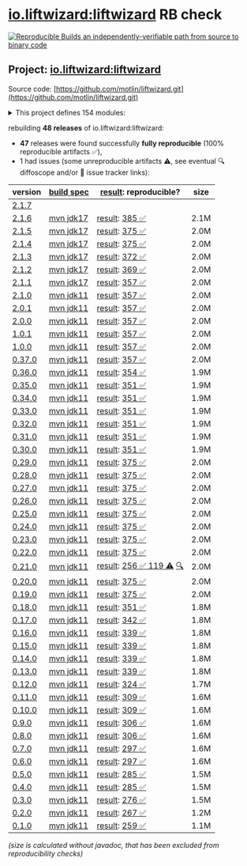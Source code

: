 [io.liftwizard:liftwizard](https://central.sonatype.com/artifact/io.liftwizard/liftwizard/versions) RB check
=======

[![Reproducible Builds](https://reproducible-builds.org/images/logos/rb.svg) an independently-verifiable path from source to binary code](https://reproducible-builds.org/)

## Project: [io.liftwizard:liftwizard](https://central.sonatype.com/artifact/io.liftwizard/liftwizard/versions)

Source code: [https://github.com/motlin/liftwizard.git](https://github.com/motlin/liftwizard.git)

<details><summary>This project defines 154 modules:</summary>

* [io.liftwizard:docs](https://central.sonatype.com/artifact/io.liftwizard/docs/2.1.6)
* [io.liftwizard:liftwizard](https://central.sonatype.com/artifact/io.liftwizard/liftwizard/2.1.6)
* [io.liftwizard:liftwizard-ansi-color-strip](https://central.sonatype.com/artifact/io.liftwizard/liftwizard-ansi-color-strip/2.1.6)
* [io.liftwizard:liftwizard-application](https://central.sonatype.com/artifact/io.liftwizard/liftwizard-application/2.1.6)
* [io.liftwizard:liftwizard-auth](https://central.sonatype.com/artifact/io.liftwizard/liftwizard-auth/2.1.6)
* [io.liftwizard:liftwizard-bom](https://central.sonatype.com/artifact/io.liftwizard/liftwizard-bom/2.1.6)
* [io.liftwizard:liftwizard-bundle](https://central.sonatype.com/artifact/io.liftwizard/liftwizard-bundle/2.1.6)
* [io.liftwizard:liftwizard-bundle-auth-filter](https://central.sonatype.com/artifact/io.liftwizard/liftwizard-bundle-auth-filter/2.1.6)
* [io.liftwizard:liftwizard-bundle-clock](https://central.sonatype.com/artifact/io.liftwizard/liftwizard-bundle-clock/2.1.6)
* [io.liftwizard:liftwizard-bundle-connection-manager](https://central.sonatype.com/artifact/io.liftwizard/liftwizard-bundle-connection-manager/2.1.6)
* [io.liftwizard:liftwizard-bundle-connection-manager-holder](https://central.sonatype.com/artifact/io.liftwizard/liftwizard-bundle-connection-manager-holder/2.1.6)
* [io.liftwizard:liftwizard-bundle-cors](https://central.sonatype.com/artifact/io.liftwizard/liftwizard-bundle-cors/2.1.6)
* [io.liftwizard:liftwizard-bundle-ddl-executor](https://central.sonatype.com/artifact/io.liftwizard/liftwizard-bundle-ddl-executor/2.1.6)
* [io.liftwizard:liftwizard-bundle-dynamic-bundles](https://central.sonatype.com/artifact/io.liftwizard/liftwizard-bundle-dynamic-bundles/2.1.6)
* [io.liftwizard:liftwizard-bundle-environment-config](https://central.sonatype.com/artifact/io.liftwizard/liftwizard-bundle-environment-config/2.1.6)
* [io.liftwizard:liftwizard-bundle-graphql](https://central.sonatype.com/artifact/io.liftwizard/liftwizard-bundle-graphql/2.1.6)
* [io.liftwizard:liftwizard-bundle-h2](https://central.sonatype.com/artifact/io.liftwizard/liftwizard-bundle-h2/2.1.6)
* [io.liftwizard:liftwizard-bundle-healthcheck-common-pool](https://central.sonatype.com/artifact/io.liftwizard/liftwizard-bundle-healthcheck-common-pool/2.1.6)
* [io.liftwizard:liftwizard-bundle-liquibase-migration](https://central.sonatype.com/artifact/io.liftwizard/liftwizard-bundle-liquibase-migration/2.1.6)
* [io.liftwizard:liftwizard-bundle-logging-config](https://central.sonatype.com/artifact/io.liftwizard/liftwizard-bundle-logging-config/2.1.6)
* [io.liftwizard:liftwizard-bundle-logging-http](https://central.sonatype.com/artifact/io.liftwizard/liftwizard-bundle-logging-http/2.1.6)
* [io.liftwizard:liftwizard-bundle-logging-uncaught-exception-handler](https://central.sonatype.com/artifact/io.liftwizard/liftwizard-bundle-logging-uncaught-exception-handler/2.1.6)
* [io.liftwizard:liftwizard-bundle-named-data-source](https://central.sonatype.com/artifact/io.liftwizard/liftwizard-bundle-named-data-source/2.1.6)
* [io.liftwizard:liftwizard-bundle-object-mapper](https://central.sonatype.com/artifact/io.liftwizard/liftwizard-bundle-object-mapper/2.1.6)
* [io.liftwizard:liftwizard-bundle-prioritized-api](https://central.sonatype.com/artifact/io.liftwizard/liftwizard-bundle-prioritized-api/2.1.6)
* [io.liftwizard:liftwizard-bundle-reladomo](https://central.sonatype.com/artifact/io.liftwizard/liftwizard-bundle-reladomo/2.1.6)
* [io.liftwizard:liftwizard-bundle-spa-redirect-filter](https://central.sonatype.com/artifact/io.liftwizard/liftwizard-bundle-spa-redirect-filter/2.1.6)
* [io.liftwizard:liftwizard-bundle-system-properties](https://central.sonatype.com/artifact/io.liftwizard/liftwizard-bundle-system-properties/2.1.6)
* [io.liftwizard:liftwizard-bundle-uuid](https://central.sonatype.com/artifact/io.liftwizard/liftwizard-bundle-uuid/2.1.6)
* [io.liftwizard:liftwizard-clock](https://central.sonatype.com/artifact/io.liftwizard/liftwizard-clock/2.1.6)
* [io.liftwizard:liftwizard-clock-incrementing](https://central.sonatype.com/artifact/io.liftwizard/liftwizard-clock-incrementing/2.1.6)
* [io.liftwizard:liftwizard-config](https://central.sonatype.com/artifact/io.liftwizard/liftwizard-config/2.1.6)
* [io.liftwizard:liftwizard-config-auth-filter](https://central.sonatype.com/artifact/io.liftwizard/liftwizard-config-auth-filter/2.1.6)
* [io.liftwizard:liftwizard-config-auth-filter-firebase](https://central.sonatype.com/artifact/io.liftwizard/liftwizard-config-auth-filter-firebase/2.1.6)
* [io.liftwizard:liftwizard-config-auth-filter-header](https://central.sonatype.com/artifact/io.liftwizard/liftwizard-config-auth-filter-header/2.1.6)
* [io.liftwizard:liftwizard-config-auth-filter-impersonation](https://central.sonatype.com/artifact/io.liftwizard/liftwizard-config-auth-filter-impersonation/2.1.6)
* [io.liftwizard:liftwizard-config-clock](https://central.sonatype.com/artifact/io.liftwizard/liftwizard-config-clock/2.1.6)
* [io.liftwizard:liftwizard-config-clock-fixed](https://central.sonatype.com/artifact/io.liftwizard/liftwizard-config-clock-fixed/2.1.6)
* [io.liftwizard:liftwizard-config-clock-incrementing](https://central.sonatype.com/artifact/io.liftwizard/liftwizard-config-clock-incrementing/2.1.6)
* [io.liftwizard:liftwizard-config-clock-system](https://central.sonatype.com/artifact/io.liftwizard/liftwizard-config-clock-system/2.1.6)
* [io.liftwizard:liftwizard-config-connection-manager](https://central.sonatype.com/artifact/io.liftwizard/liftwizard-config-connection-manager/2.1.6)
* [io.liftwizard:liftwizard-config-cors](https://central.sonatype.com/artifact/io.liftwizard/liftwizard-config-cors/2.1.6)
* [io.liftwizard:liftwizard-config-data-source](https://central.sonatype.com/artifact/io.liftwizard/liftwizard-config-data-source/2.1.6)
* [io.liftwizard:liftwizard-config-ddl-executor](https://central.sonatype.com/artifact/io.liftwizard/liftwizard-config-ddl-executor/2.1.6)
* [io.liftwizard:liftwizard-config-enabled](https://central.sonatype.com/artifact/io.liftwizard/liftwizard-config-enabled/2.1.6)
* [io.liftwizard:liftwizard-config-executor-service](https://central.sonatype.com/artifact/io.liftwizard/liftwizard-config-executor-service/2.1.6)
* [io.liftwizard:liftwizard-config-graphql](https://central.sonatype.com/artifact/io.liftwizard/liftwizard-config-graphql/2.1.6)
* [io.liftwizard:liftwizard-config-h2](https://central.sonatype.com/artifact/io.liftwizard/liftwizard-config-h2/2.1.6)
* [io.liftwizard:liftwizard-config-healthcheck-common-pool](https://central.sonatype.com/artifact/io.liftwizard/liftwizard-config-healthcheck-common-pool/2.1.6)
* [io.liftwizard:liftwizard-config-liquibase-migration](https://central.sonatype.com/artifact/io.liftwizard/liftwizard-config-liquibase-migration/2.1.6)
* [io.liftwizard:liftwizard-config-logging-buffered](https://central.sonatype.com/artifact/io.liftwizard/liftwizard-config-logging-buffered/2.1.6)
* [io.liftwizard:liftwizard-config-logging-config](https://central.sonatype.com/artifact/io.liftwizard/liftwizard-config-logging-config/2.1.6)
* [io.liftwizard:liftwizard-config-logging-filter-janino](https://central.sonatype.com/artifact/io.liftwizard/liftwizard-config-logging-filter-janino/2.1.6)
* [io.liftwizard:liftwizard-config-logging-filter-requesturl](https://central.sonatype.com/artifact/io.liftwizard/liftwizard-config-logging-filter-requesturl/2.1.6)
* [io.liftwizard:liftwizard-config-logging-http](https://central.sonatype.com/artifact/io.liftwizard/liftwizard-config-logging-http/2.1.6)
* [io.liftwizard:liftwizard-config-logging-logstash](https://central.sonatype.com/artifact/io.liftwizard/liftwizard-config-logging-logstash/2.1.6)
* [io.liftwizard:liftwizard-config-logging-logstash-console](https://central.sonatype.com/artifact/io.liftwizard/liftwizard-config-logging-logstash-console/2.1.6)
* [io.liftwizard:liftwizard-config-logging-logstash-encoder](https://central.sonatype.com/artifact/io.liftwizard/liftwizard-config-logging-logstash-encoder/2.1.6)
* [io.liftwizard:liftwizard-config-logging-logstash-file](https://central.sonatype.com/artifact/io.liftwizard/liftwizard-config-logging-logstash-file/2.1.6)
* [io.liftwizard:liftwizard-config-logging-logzio](https://central.sonatype.com/artifact/io.liftwizard/liftwizard-config-logging-logzio/2.1.6)
* [io.liftwizard:liftwizard-config-metrics-reporter-log4j](https://central.sonatype.com/artifact/io.liftwizard/liftwizard-config-metrics-reporter-log4j/2.1.6)
* [io.liftwizard:liftwizard-config-metrics-reporter-logback](https://central.sonatype.com/artifact/io.liftwizard/liftwizard-config-metrics-reporter-logback/2.1.6)
* [io.liftwizard:liftwizard-config-metrics-reporter-slf4j](https://central.sonatype.com/artifact/io.liftwizard/liftwizard-config-metrics-reporter-slf4j/2.1.6)
* [io.liftwizard:liftwizard-config-object-mapper](https://central.sonatype.com/artifact/io.liftwizard/liftwizard-config-object-mapper/2.1.6)
* [io.liftwizard:liftwizard-config-reladomo](https://central.sonatype.com/artifact/io.liftwizard/liftwizard-config-reladomo/2.1.6)
* [io.liftwizard:liftwizard-config-spa-redirect-filter](https://central.sonatype.com/artifact/io.liftwizard/liftwizard-config-spa-redirect-filter/2.1.6)
* [io.liftwizard:liftwizard-config-system-properties](https://central.sonatype.com/artifact/io.liftwizard/liftwizard-config-system-properties/2.1.6)
* [io.liftwizard:liftwizard-config-uuid](https://central.sonatype.com/artifact/io.liftwizard/liftwizard-config-uuid/2.1.6)
* [io.liftwizard:liftwizard-config-uuid-seed](https://central.sonatype.com/artifact/io.liftwizard/liftwizard-config-uuid-seed/2.1.6)
* [io.liftwizard:liftwizard-config-uuid-system](https://central.sonatype.com/artifact/io.liftwizard/liftwizard-config-uuid-system/2.1.6)
* [io.liftwizard:liftwizard-configuration-factory-json](https://central.sonatype.com/artifact/io.liftwizard/liftwizard-configuration-factory-json/2.1.6)
* [io.liftwizard:liftwizard-connection-manager](https://central.sonatype.com/artifact/io.liftwizard/liftwizard-connection-manager/2.1.6)
* [io.liftwizard:liftwizard-connection-manager-h2-memory](https://central.sonatype.com/artifact/io.liftwizard/liftwizard-connection-manager-h2-memory/2.1.6)
* [io.liftwizard:liftwizard-connection-manager-heroku](https://central.sonatype.com/artifact/io.liftwizard/liftwizard-connection-manager-heroku/2.1.6)
* [io.liftwizard:liftwizard-connection-manager-holder](https://central.sonatype.com/artifact/io.liftwizard/liftwizard-connection-manager-holder/2.1.6)
* [io.liftwizard:liftwizard-ddl-executor](https://central.sonatype.com/artifact/io.liftwizard/liftwizard-ddl-executor/2.1.6)
* [io.liftwizard:liftwizard-dependencies](https://central.sonatype.com/artifact/io.liftwizard/liftwizard-dependencies/2.1.6)
* [io.liftwizard:liftwizard-example-resources](https://central.sonatype.com/artifact/io.liftwizard/liftwizard-example-resources/2.1.6)
* [io.liftwizard:liftwizard-firebase-dependencies](https://central.sonatype.com/artifact/io.liftwizard/liftwizard-firebase-dependencies/2.1.6)
* [io.liftwizard:liftwizard-generator-plugins](https://central.sonatype.com/artifact/io.liftwizard/liftwizard-generator-plugins/2.1.6)
* [io.liftwizard:liftwizard-generator-reladomo-code-plugin](https://central.sonatype.com/artifact/io.liftwizard/liftwizard-generator-reladomo-code-plugin/2.1.6)
* [io.liftwizard:liftwizard-generator-reladomo-database-plugin](https://central.sonatype.com/artifact/io.liftwizard/liftwizard-generator-reladomo-database-plugin/2.1.6)
* [io.liftwizard:liftwizard-generator-xsd2bean-plugin](https://central.sonatype.com/artifact/io.liftwizard/liftwizard-generator-xsd2bean-plugin/2.1.6)
* [io.liftwizard:liftwizard-graphql](https://central.sonatype.com/artifact/io.liftwizard/liftwizard-graphql/2.1.6)
* [io.liftwizard:liftwizard-graphql-data-fetcher](https://central.sonatype.com/artifact/io.liftwizard/liftwizard-graphql-data-fetcher/2.1.6)
* [io.liftwizard:liftwizard-graphql-data-fetcher-async](https://central.sonatype.com/artifact/io.liftwizard/liftwizard-graphql-data-fetcher-async/2.1.6)
* [io.liftwizard:liftwizard-graphql-exception](https://central.sonatype.com/artifact/io.liftwizard/liftwizard-graphql-exception/2.1.6)
* [io.liftwizard:liftwizard-graphql-finder-fetcher](https://central.sonatype.com/artifact/io.liftwizard/liftwizard-graphql-finder-fetcher/2.1.6)
* [io.liftwizard:liftwizard-graphql-instrumentation](https://central.sonatype.com/artifact/io.liftwizard/liftwizard-graphql-instrumentation/2.1.6)
* [io.liftwizard:liftwizard-graphql-instrumentation-logging](https://central.sonatype.com/artifact/io.liftwizard/liftwizard-graphql-instrumentation-logging/2.1.6)
* [io.liftwizard:liftwizard-graphql-instrumentation-metrics](https://central.sonatype.com/artifact/io.liftwizard/liftwizard-graphql-instrumentation-metrics/2.1.6)
* [io.liftwizard:liftwizard-graphql-operation-fetcher](https://central.sonatype.com/artifact/io.liftwizard/liftwizard-graphql-operation-fetcher/2.1.6)
* [io.liftwizard:liftwizard-graphql-query-schema](https://central.sonatype.com/artifact/io.liftwizard/liftwizard-graphql-query-schema/2.1.6)
* [io.liftwizard:liftwizard-graphql-reladomo-meta](https://central.sonatype.com/artifact/io.liftwizard/liftwizard-graphql-reladomo-meta/2.1.6)
* [io.liftwizard:liftwizard-graphql-scalar-temporal](https://central.sonatype.com/artifact/io.liftwizard/liftwizard-graphql-scalar-temporal/2.1.6)
* [io.liftwizard:liftwizard-healthcheck-common-pool](https://central.sonatype.com/artifact/io.liftwizard/liftwizard-healthcheck-common-pool/2.1.6)
* [io.liftwizard:liftwizard-healthcheck-reladomo](https://central.sonatype.com/artifact/io.liftwizard/liftwizard-healthcheck-reladomo/2.1.6)
* [io.liftwizard:liftwizard-jackson](https://central.sonatype.com/artifact/io.liftwizard/liftwizard-jackson/2.1.6)
* [io.liftwizard:liftwizard-jackson-config](https://central.sonatype.com/artifact/io.liftwizard/liftwizard-jackson-config/2.1.6)
* [io.liftwizard:liftwizard-jackson-pretty-printer](https://central.sonatype.com/artifact/io.liftwizard/liftwizard-jackson-pretty-printer/2.1.6)
* [io.liftwizard:liftwizard-jetty-admin-login-service](https://central.sonatype.com/artifact/io.liftwizard/liftwizard-jetty-admin-login-service/2.1.6)
* [io.liftwizard:liftwizard-junit-application-testing](https://central.sonatype.com/artifact/io.liftwizard/liftwizard-junit-application-testing/2.1.6)
* [io.liftwizard:liftwizard-junit-rule-liquibase-migrations](https://central.sonatype.com/artifact/io.liftwizard/liftwizard-junit-rule-liquibase-migrations/2.1.6)
* [io.liftwizard:liftwizard-junit-rule-log-marker](https://central.sonatype.com/artifact/io.liftwizard/liftwizard-junit-rule-log-marker/2.1.6)
* [io.liftwizard:liftwizard-junit-rule-match-abstract](https://central.sonatype.com/artifact/io.liftwizard/liftwizard-junit-rule-match-abstract/2.1.6)
* [io.liftwizard:liftwizard-junit-rule-match-file](https://central.sonatype.com/artifact/io.liftwizard/liftwizard-junit-rule-match-file/2.1.6)
* [io.liftwizard:liftwizard-junit-rule-match-json](https://central.sonatype.com/artifact/io.liftwizard/liftwizard-junit-rule-match-json/2.1.6)
* [io.liftwizard:liftwizard-liquibase-simulated-sequence](https://central.sonatype.com/artifact/io.liftwizard/liftwizard-liquibase-simulated-sequence/2.1.6)
* [io.liftwizard:liftwizard-logging](https://central.sonatype.com/artifact/io.liftwizard/liftwizard-logging/2.1.6)
* [io.liftwizard:liftwizard-logging-buffered-appender](https://central.sonatype.com/artifact/io.liftwizard/liftwizard-logging-buffered-appender/2.1.6)
* [io.liftwizard:liftwizard-logging-filter-requesturl](https://central.sonatype.com/artifact/io.liftwizard/liftwizard-logging-filter-requesturl/2.1.6)
* [io.liftwizard:liftwizard-logging-mdc-closeable](https://central.sonatype.com/artifact/io.liftwizard/liftwizard-logging-mdc-closeable/2.1.6)
* [io.liftwizard:liftwizard-logging-p6spy](https://central.sonatype.com/artifact/io.liftwizard/liftwizard-logging-p6spy/2.1.6)
* [io.liftwizard:liftwizard-logging-uncaught-exception-handler](https://central.sonatype.com/artifact/io.liftwizard/liftwizard-logging-uncaught-exception-handler/2.1.6)
* [io.liftwizard:liftwizard-managed-file-system](https://central.sonatype.com/artifact/io.liftwizard/liftwizard-managed-file-system/2.1.6)
* [io.liftwizard:liftwizard-maven-build](https://central.sonatype.com/artifact/io.liftwizard/liftwizard-maven-build/2.1.6)
* [io.liftwizard:liftwizard-maven-reladomo-logger](https://central.sonatype.com/artifact/io.liftwizard/liftwizard-maven-reladomo-logger/2.1.6)
* [io.liftwizard:liftwizard-metrics-reporter-log4j](https://central.sonatype.com/artifact/io.liftwizard/liftwizard-metrics-reporter-log4j/2.1.6)
* [io.liftwizard:liftwizard-metrics-reporter-slf4j](https://central.sonatype.com/artifact/io.liftwizard/liftwizard-metrics-reporter-slf4j/2.1.6)
* [io.liftwizard:liftwizard-named-data-source-factory](https://central.sonatype.com/artifact/io.liftwizard/liftwizard-named-data-source-factory/2.1.6)
* [io.liftwizard:liftwizard-parent-build](https://central.sonatype.com/artifact/io.liftwizard/liftwizard-parent-build/2.1.6)
* [io.liftwizard:liftwizard-principal-firebase](https://central.sonatype.com/artifact/io.liftwizard/liftwizard-principal-firebase/2.1.6)
* [io.liftwizard:liftwizard-reladomo](https://central.sonatype.com/artifact/io.liftwizard/liftwizard-reladomo/2.1.6)
* [io.liftwizard:liftwizard-reladomo-graphql-data-fetcher](https://central.sonatype.com/artifact/io.liftwizard/liftwizard-reladomo-graphql-data-fetcher/2.1.6)
* [io.liftwizard:liftwizard-reladomo-graphql-deep-fetcher](https://central.sonatype.com/artifact/io.liftwizard/liftwizard-reladomo-graphql-deep-fetcher/2.1.6)
* [io.liftwizard:liftwizard-reladomo-graphql-operation](https://central.sonatype.com/artifact/io.liftwizard/liftwizard-reladomo-graphql-operation/2.1.6)
* [io.liftwizard:liftwizard-reladomo-operation-compiler](https://central.sonatype.com/artifact/io.liftwizard/liftwizard-reladomo-operation-compiler/2.1.6)
* [io.liftwizard:liftwizard-reladomo-operation-grammar](https://central.sonatype.com/artifact/io.liftwizard/liftwizard-reladomo-operation-grammar/2.1.6)
* [io.liftwizard:liftwizard-reladomo-serialize](https://central.sonatype.com/artifact/io.liftwizard/liftwizard-reladomo-serialize/2.1.6)
* [io.liftwizard:liftwizard-reladomo-simulated-sequence](https://central.sonatype.com/artifact/io.liftwizard/liftwizard-reladomo-simulated-sequence/2.1.6)
* [io.liftwizard:liftwizard-reladomo-simulated-sequence-ddls](https://central.sonatype.com/artifact/io.liftwizard/liftwizard-reladomo-simulated-sequence-ddls/2.1.6)
* [io.liftwizard:liftwizard-reladomo-test-resource-writer](https://central.sonatype.com/artifact/io.liftwizard/liftwizard-reladomo-test-resource-writer/2.1.6)
* [io.liftwizard:liftwizard-reladomo-test-rule](https://central.sonatype.com/artifact/io.liftwizard/liftwizard-reladomo-test-rule/2.1.6)
* [io.liftwizard:liftwizard-reladomo-timestamp](https://central.sonatype.com/artifact/io.liftwizard/liftwizard-reladomo-timestamp/2.1.6)
* [io.liftwizard:liftwizard-servlet](https://central.sonatype.com/artifact/io.liftwizard/liftwizard-servlet/2.1.6)
* [io.liftwizard:liftwizard-servlet-logging](https://central.sonatype.com/artifact/io.liftwizard/liftwizard-servlet-logging/2.1.6)
* [io.liftwizard:liftwizard-servlet-logging-correlation-id](https://central.sonatype.com/artifact/io.liftwizard/liftwizard-servlet-logging-correlation-id/2.1.6)
* [io.liftwizard:liftwizard-servlet-logging-log4j-map](https://central.sonatype.com/artifact/io.liftwizard/liftwizard-servlet-logging-log4j-map/2.1.6)
* [io.liftwizard:liftwizard-servlet-logging-logstash-encoder](https://central.sonatype.com/artifact/io.liftwizard/liftwizard-servlet-logging-logstash-encoder/2.1.6)
* [io.liftwizard:liftwizard-servlet-logging-mdc](https://central.sonatype.com/artifact/io.liftwizard/liftwizard-servlet-logging-mdc/2.1.6)
* [io.liftwizard:liftwizard-servlet-logging-mdc-clear-all](https://central.sonatype.com/artifact/io.liftwizard/liftwizard-servlet-logging-mdc-clear-all/2.1.6)
* [io.liftwizard:liftwizard-servlet-logging-mdc-clear-keys](https://central.sonatype.com/artifact/io.liftwizard/liftwizard-servlet-logging-mdc-clear-keys/2.1.6)
* [io.liftwizard:liftwizard-servlet-logging-opentracing](https://central.sonatype.com/artifact/io.liftwizard/liftwizard-servlet-logging-opentracing/2.1.6)
* [io.liftwizard:liftwizard-servlet-logging-resource-info](https://central.sonatype.com/artifact/io.liftwizard/liftwizard-servlet-logging-resource-info/2.1.6)
* [io.liftwizard:liftwizard-servlet-logging-structured-argument](https://central.sonatype.com/artifact/io.liftwizard/liftwizard-servlet-logging-structured-argument/2.1.6)
* [io.liftwizard:liftwizard-servlet-logging-structured-duration](https://central.sonatype.com/artifact/io.liftwizard/liftwizard-servlet-logging-structured-duration/2.1.6)
* [io.liftwizard:liftwizard-servlet-logging-structured-reladomo](https://central.sonatype.com/artifact/io.liftwizard/liftwizard-servlet-logging-structured-reladomo/2.1.6)
* [io.liftwizard:liftwizard-servlet-logging-structured-status-info](https://central.sonatype.com/artifact/io.liftwizard/liftwizard-servlet-logging-structured-status-info/2.1.6)
* [io.liftwizard:liftwizard-servlet-logging-typesafe](https://central.sonatype.com/artifact/io.liftwizard/liftwizard-servlet-logging-typesafe/2.1.6)
* [io.liftwizard:liftwizard-servlet-spa-redirect-filter](https://central.sonatype.com/artifact/io.liftwizard/liftwizard-servlet-spa-redirect-filter/2.1.6)
* [io.liftwizard:liftwizard-task-reladomo-clear-cache](https://central.sonatype.com/artifact/io.liftwizard/liftwizard-task-reladomo-clear-cache/2.1.6)
* [io.liftwizard:liftwizard-test](https://central.sonatype.com/artifact/io.liftwizard/liftwizard-test/2.1.6)
* [io.liftwizard:liftwizard-utility](https://central.sonatype.com/artifact/io.liftwizard/liftwizard-utility/2.1.6)
* [io.liftwizard:liftwizard-uuid](https://central.sonatype.com/artifact/io.liftwizard/liftwizard-uuid/2.1.6)
</details>

rebuilding **48 releases** of io.liftwizard:liftwizard:
- **47** releases were found successfully **fully reproducible** (100% reproducible artifacts :white_check_mark:),
- 1 had issues (some unreproducible artifacts :warning:, see eventual :mag: diffoscope and/or :memo: issue tracker links):

| version | [build spec](/BUILDSPEC.md) | [result](https://reproducible-builds.org/docs/jvm/): reproducible? | size |
| -- | --------- | ------ | -- |
| [2.1.7](https://central.sonatype.com/artifact/io.liftwizard/liftwizard/2.1.7/pom) | | | |
| [2.1.6](https://central.sonatype.com/artifact/io.liftwizard/liftwizard/2.1.6/pom) | [mvn jdk17](liftwizard-2.1.6.buildspec) | [result](liftwizard-2.1.6.buildinfo): [385 :white_check_mark: ](liftwizard-2.1.6.buildcompare) | 2.1M |
| [2.1.5](https://central.sonatype.com/artifact/io.liftwizard/liftwizard/2.1.5/pom) | [mvn jdk17](liftwizard-2.1.5.buildspec) | [result](liftwizard-2.1.5.buildinfo): [375 :white_check_mark: ](liftwizard-2.1.5.buildcompare) | 2.0M |
| [2.1.4](https://central.sonatype.com/artifact/io.liftwizard/liftwizard/2.1.4/pom) | [mvn jdk17](liftwizard-2.1.4.buildspec) | [result](liftwizard-2.1.4.buildinfo): [375 :white_check_mark: ](liftwizard-2.1.4.buildcompare) | 2.0M |
| [2.1.3](https://central.sonatype.com/artifact/io.liftwizard/liftwizard/2.1.3/pom) | [mvn jdk17](liftwizard-2.1.3.buildspec) | [result](liftwizard-2.1.3.buildinfo): [372 :white_check_mark: ](liftwizard-2.1.3.buildcompare) | 2.0M |
| [2.1.2](https://central.sonatype.com/artifact/io.liftwizard/liftwizard/2.1.2/pom) | [mvn jdk17](liftwizard-2.1.2.buildspec) | [result](liftwizard-2.1.2.buildinfo): [369 :white_check_mark: ](liftwizard-2.1.2.buildcompare) | 2.0M |
| [2.1.1](https://central.sonatype.com/artifact/io.liftwizard/liftwizard/2.1.1/pom) | [mvn jdk17](liftwizard-2.1.1.buildspec) | [result](liftwizard-2.1.1.buildinfo): [357 :white_check_mark: ](liftwizard-2.1.1.buildcompare) | 2.0M |
| [2.1.0](https://central.sonatype.com/artifact/io.liftwizard/liftwizard/2.1.0/pom) | [mvn jdk11](liftwizard-2.1.0.buildspec) | [result](liftwizard-2.1.0.buildinfo): [357 :white_check_mark: ](liftwizard-2.1.0.buildcompare) | 2.0M |
| [2.0.1](https://central.sonatype.com/artifact/io.liftwizard/liftwizard/2.0.1/pom) | [mvn jdk11](liftwizard-2.0.1.buildspec) | [result](liftwizard-2.0.1.buildinfo): [357 :white_check_mark: ](liftwizard-2.0.1.buildcompare) | 2.0M |
| [2.0.0](https://central.sonatype.com/artifact/io.liftwizard/liftwizard/2.0.0/pom) | [mvn jdk11](liftwizard-2.0.0.buildspec) | [result](liftwizard-2.0.0.buildinfo): [357 :white_check_mark: ](liftwizard-2.0.0.buildcompare) | 2.0M |
| [1.0.1](https://central.sonatype.com/artifact/io.liftwizard/liftwizard/1.0.1/pom) | [mvn jdk11](liftwizard-1.0.1.buildspec) | [result](liftwizard-1.0.1.buildinfo): [357 :white_check_mark: ](liftwizard-1.0.1.buildcompare) | 2.0M |
| [1.0.0](https://central.sonatype.com/artifact/io.liftwizard/liftwizard/1.0.0/pom) | [mvn jdk11](liftwizard-1.0.0.buildspec) | [result](liftwizard-1.0.0.buildinfo): [357 :white_check_mark: ](liftwizard-1.0.0.buildcompare) | 2.0M |
| [0.37.0](https://central.sonatype.com/artifact/io.liftwizard/liftwizard/0.37.0/pom) | [mvn jdk11](liftwizard-0.37.0.buildspec) | [result](liftwizard-0.37.0.buildinfo): [357 :white_check_mark: ](liftwizard-0.37.0.buildcompare) | 2.0M |
| [0.36.0](https://central.sonatype.com/artifact/io.liftwizard/liftwizard/0.36.0/pom) | [mvn jdk11](liftwizard-0.36.0.buildspec) | [result](liftwizard-0.36.0.buildinfo): [354 :white_check_mark: ](liftwizard-0.36.0.buildcompare) | 1.9M |
| [0.35.0](https://central.sonatype.com/artifact/io.liftwizard/liftwizard/0.35.0/pom) | [mvn jdk11](liftwizard-0.35.0.buildspec) | [result](liftwizard-0.35.0.buildinfo): [351 :white_check_mark: ](liftwizard-0.35.0.buildcompare) | 1.9M |
| [0.34.0](https://central.sonatype.com/artifact/io.liftwizard/liftwizard/0.34.0/pom) | [mvn jdk11](liftwizard-0.34.0.buildspec) | [result](liftwizard-0.34.0.buildinfo): [351 :white_check_mark: ](liftwizard-0.34.0.buildcompare) | 1.9M |
| [0.33.0](https://central.sonatype.com/artifact/io.liftwizard/liftwizard/0.33.0/pom) | [mvn jdk11](liftwizard-0.33.0.buildspec) | [result](liftwizard-0.33.0.buildinfo): [351 :white_check_mark: ](liftwizard-0.33.0.buildcompare) | 1.9M |
| [0.32.0](https://central.sonatype.com/artifact/io.liftwizard/liftwizard/0.32.0/pom) | [mvn jdk11](liftwizard-0.32.0.buildspec) | [result](liftwizard-0.32.0.buildinfo): [351 :white_check_mark: ](liftwizard-0.32.0.buildcompare) | 1.9M |
| [0.31.0](https://central.sonatype.com/artifact/io.liftwizard/liftwizard/0.31.0/pom) | [mvn jdk11](liftwizard-0.31.0.buildspec) | [result](liftwizard-0.31.0.buildinfo): [351 :white_check_mark: ](liftwizard-0.31.0.buildcompare) | 1.9M |
| [0.30.0](https://central.sonatype.com/artifact/io.liftwizard/liftwizard/0.30.0/pom) | [mvn jdk11](liftwizard-0.30.0.buildspec) | [result](liftwizard-0.30.0.buildinfo): [351 :white_check_mark: ](liftwizard-0.30.0.buildcompare) | 1.9M |
| [0.29.0](https://central.sonatype.com/artifact/io.liftwizard/liftwizard/0.29.0/pom) | [mvn jdk11](liftwizard-0.29.0.buildspec) | [result](liftwizard-0.29.0.buildinfo): [375 :white_check_mark: ](liftwizard-0.29.0.buildcompare) | 2.0M |
| [0.28.0](https://central.sonatype.com/artifact/io.liftwizard/liftwizard/0.28.0/pom) | [mvn jdk11](liftwizard-0.28.0.buildspec) | [result](liftwizard-0.28.0.buildinfo): [375 :white_check_mark: ](liftwizard-0.28.0.buildcompare) | 2.0M |
| [0.27.0](https://central.sonatype.com/artifact/io.liftwizard/liftwizard/0.27.0/pom) | [mvn jdk11](liftwizard-0.27.0.buildspec) | [result](liftwizard-0.27.0.buildinfo): [375 :white_check_mark: ](liftwizard-0.27.0.buildcompare) | 2.0M |
| [0.26.0](https://central.sonatype.com/artifact/io.liftwizard/liftwizard/0.26.0/pom) | [mvn jdk11](liftwizard-0.26.0.buildspec) | [result](liftwizard-0.26.0.buildinfo): [375 :white_check_mark: ](liftwizard-0.26.0.buildcompare) | 2.0M |
| [0.25.0](https://central.sonatype.com/artifact/io.liftwizard/liftwizard/0.25.0/pom) | [mvn jdk11](liftwizard-0.25.0.buildspec) | [result](liftwizard-0.25.0.buildinfo): [375 :white_check_mark: ](liftwizard-0.25.0.buildcompare) | 2.0M |
| [0.24.0](https://central.sonatype.com/artifact/io.liftwizard/liftwizard/0.24.0/pom) | [mvn jdk11](liftwizard-0.24.0.buildspec) | [result](liftwizard-0.24.0.buildinfo): [375 :white_check_mark: ](liftwizard-0.24.0.buildcompare) | 2.0M |
| [0.23.0](https://central.sonatype.com/artifact/io.liftwizard/liftwizard/0.23.0/pom) | [mvn jdk11](liftwizard-0.23.0.buildspec) | [result](liftwizard-0.23.0.buildinfo): [375 :white_check_mark: ](liftwizard-0.23.0.buildcompare) | 2.0M |
| [0.22.0](https://central.sonatype.com/artifact/io.liftwizard/liftwizard/0.22.0/pom) | [mvn jdk11](liftwizard-0.22.0.buildspec) | [result](liftwizard-0.22.0.buildinfo): [375 :white_check_mark: ](liftwizard-0.22.0.buildcompare) | 2.0M |
| [0.21.0](https://central.sonatype.com/artifact/io.liftwizard/liftwizard/0.21.0/pom) | [mvn jdk11](liftwizard-0.21.0.buildspec) | [result](liftwizard-0.21.0.buildinfo): [256 :white_check_mark:  119 :warning:](liftwizard-0.21.0.buildcompare) [:mag:](liftwizard-0.21.0.diffoscope) | 2.0M |
| [0.20.0](https://central.sonatype.com/artifact/io.liftwizard/liftwizard/0.20.0/pom) | [mvn jdk11](liftwizard-0.20.0.buildspec) | [result](liftwizard-0.20.0.buildinfo): [375 :white_check_mark: ](liftwizard-0.20.0.buildcompare) | 2.0M |
| [0.19.0](https://central.sonatype.com/artifact/io.liftwizard/liftwizard/0.19.0/pom) | [mvn jdk11](liftwizard-0.19.0.buildspec) | [result](liftwizard-0.19.0.buildinfo): [375 :white_check_mark: ](liftwizard-0.19.0.buildcompare) | 2.0M |
| [0.18.0](https://central.sonatype.com/artifact/io.liftwizard/liftwizard/0.18.0/pom) | [mvn jdk11](liftwizard-0.18.0.buildspec) | [result](liftwizard-0.18.0.buildinfo): [351 :white_check_mark: ](liftwizard-0.18.0.buildcompare) | 1.8M |
| [0.17.0](https://central.sonatype.com/artifact/io.liftwizard/liftwizard/0.17.0/pom) | [mvn jdk11](liftwizard-0.17.0.buildspec) | [result](liftwizard-0.17.0.buildinfo): [342 :white_check_mark: ](liftwizard-0.17.0.buildcompare) | 1.8M |
| [0.16.0](https://central.sonatype.com/artifact/io.liftwizard/liftwizard/0.16.0/pom) | [mvn jdk11](liftwizard-0.16.0.buildspec) | [result](liftwizard-0.16.0.buildinfo): [339 :white_check_mark: ](liftwizard-0.16.0.buildcompare) | 1.8M |
| [0.15.0](https://central.sonatype.com/artifact/io.liftwizard/liftwizard/0.15.0/pom) | [mvn jdk11](liftwizard-0.15.0.buildspec) | [result](liftwizard-0.15.0.buildinfo): [339 :white_check_mark: ](liftwizard-0.15.0.buildcompare) | 1.8M |
| [0.14.0](https://central.sonatype.com/artifact/io.liftwizard/liftwizard/0.14.0/pom) | [mvn jdk11](liftwizard-0.14.0.buildspec) | [result](liftwizard-0.14.0.buildinfo): [339 :white_check_mark: ](liftwizard-0.14.0.buildcompare) | 1.8M |
| [0.13.0](https://central.sonatype.com/artifact/io.liftwizard/liftwizard/0.13.0/pom) | [mvn jdk11](liftwizard-0.13.0.buildspec) | [result](liftwizard-0.13.0.buildinfo): [339 :white_check_mark: ](liftwizard-0.13.0.buildcompare) | 1.8M |
| [0.12.0](https://central.sonatype.com/artifact/io.liftwizard/liftwizard/0.12.0/pom) | [mvn jdk11](liftwizard-0.12.0.buildspec) | [result](liftwizard-0.12.0.buildinfo): [324 :white_check_mark: ](liftwizard-0.12.0.buildcompare) | 1.7M |
| [0.11.0](https://central.sonatype.com/artifact/io.liftwizard/liftwizard/0.11.0/pom) | [mvn jdk11](liftwizard-0.11.0.buildspec) | [result](liftwizard-0.11.0.buildinfo): [309 :white_check_mark: ](liftwizard-0.11.0.buildcompare) | 1.6M |
| [0.10.0](https://central.sonatype.com/artifact/io.liftwizard/liftwizard/0.10.0/pom) | [mvn jdk11](liftwizard-0.10.0.buildspec) | [result](liftwizard-0.10.0.buildinfo): [309 :white_check_mark: ](liftwizard-0.10.0.buildcompare) | 1.6M |
| [0.9.0](https://central.sonatype.com/artifact/io.liftwizard/liftwizard/0.9.0/pom) | [mvn jdk11](liftwizard-0.9.0.buildspec) | [result](liftwizard-0.9.0.buildinfo): [306 :white_check_mark: ](liftwizard-0.9.0.buildcompare) | 1.6M |
| [0.8.0](https://central.sonatype.com/artifact/io.liftwizard/liftwizard/0.8.0/pom) | [mvn jdk11](liftwizard-0.8.0.buildspec) | [result](liftwizard-0.8.0.buildinfo): [306 :white_check_mark: ](liftwizard-0.8.0.buildcompare) | 1.6M |
| [0.7.0](https://central.sonatype.com/artifact/io.liftwizard/liftwizard/0.7.0/pom) | [mvn jdk11](liftwizard-0.7.0.buildspec) | [result](liftwizard-0.7.0.buildinfo): [297 :white_check_mark: ](liftwizard-0.7.0.buildcompare) | 1.6M |
| [0.6.0](https://central.sonatype.com/artifact/io.liftwizard/liftwizard/0.6.0/pom) | [mvn jdk11](liftwizard-0.6.0.buildspec) | [result](liftwizard-0.6.0.buildinfo): [297 :white_check_mark: ](liftwizard-0.6.0.buildcompare) | 1.6M |
| [0.5.0](https://central.sonatype.com/artifact/io.liftwizard/liftwizard/0.5.0/pom) | [mvn jdk11](liftwizard-0.5.0.buildspec) | [result](liftwizard-0.5.0.buildinfo): [285 :white_check_mark: ](liftwizard-0.5.0.buildcompare) | 1.5M |
| [0.4.0](https://central.sonatype.com/artifact/io.liftwizard/liftwizard/0.4.0/pom) | [mvn jdk11](liftwizard-0.4.0.buildspec) | [result](liftwizard-0.4.0.buildinfo): [285 :white_check_mark: ](liftwizard-0.4.0.buildcompare) | 1.5M |
| [0.3.0](https://central.sonatype.com/artifact/io.liftwizard/liftwizard/0.3.0/pom) | [mvn jdk11](liftwizard-0.3.0.buildspec) | [result](liftwizard-0.3.0.buildinfo): [276 :white_check_mark: ](liftwizard-0.3.0.buildcompare) | 1.5M |
| [0.2.0](https://central.sonatype.com/artifact/io.liftwizard/liftwizard/0.2.0/pom) | [mvn jdk11](liftwizard-0.2.0.buildspec) | [result](liftwizard-0.2.0.buildinfo): [267 :white_check_mark: ](liftwizard-0.2.0.buildcompare) | 1.2M |
| [0.1.0](https://central.sonatype.com/artifact/io.liftwizard/liftwizard/0.1.0/pom) | [mvn jdk11](liftwizard-0.1.0.buildspec) | [result](liftwizard-0.1.0.buildinfo): [259 :white_check_mark: ](liftwizard-0.1.0.buildcompare) | 1.1M |

<i>(size is calculated without javadoc, that has been excluded from reproducibility checks)</i>
